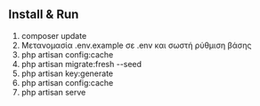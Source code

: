 ## Install & Run

1) composer update
2) Μετανομασία .env.example σε .env και σωστή ρύθμιση βάσης
3) php artisan config:cache
4) php artisan migrate:fresh --seed
5) php artisan key:generate
6) php artisan config:cache
7) php artisan serve
